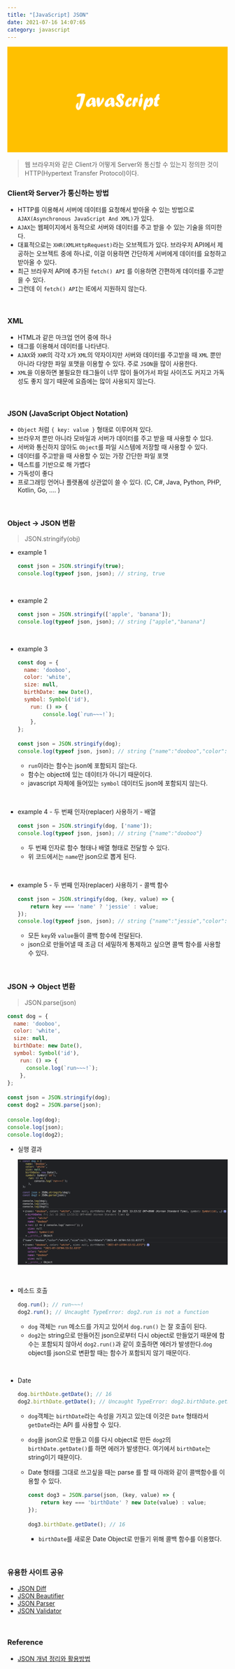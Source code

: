 ```yaml
---
title: "[JavaScript] JSON"
date: 2021-07-16 14:07:65
category: javascript
---
```


![](images/javascript.png)

> 웹 브라우저와 같은 Client가 어떻게 Server와 통신할 수 있는지 정의한 것이 HTTP(Hypertext Transfer Protocol)이다.

### Client와 Server가 통신하는 방법

- HTTP를 이용해서 서버에 데이터를 요청해서 받아올 수 있는 방법으로 `AJAX(Asynchronous JavaScript And XML)`가 있다.
- `AJAX`는 웹페이지에서 동적으로 서버와 데이터를 주고 받을 수 있는 기술을 의미한다.
- 대표적으로는 `XHR(XMLHttpRequest)`라는 오브젝트가 있다. 브라우저 API에서 제공하는 오브젝트 중에 하나로, 이걸 이용하면 간단하게 서버에게 데이터를 요청하고 받아올 수 있다.
- 최근 브라우저 API에 추가된 `fetch() API` 를 이용하면 간편하게 데이터를 주고받을 수 있다.
- 그런데 이 `fetch() API`는 IE에서 지원하지 않는다.

<br />

### XML

- HTML과 같은 마크업 언어 중에 하나
- 태그를 이용해서 데이터를 나타낸다.
- `AJAX`와 `XHR`의 각각 `X`가 `XML`의 약자이지만 서버와 데이터를 주고받을 때 `XML` 뿐만 아니라 다양한 파일 포맷을 이용할 수 있다. 주로 `JSON`을 많이 사용한다.
- `XML`을 이용하면 불필요한 태그들이 너무 많이 들어가서 파일 사이즈도 커지고 가독성도 좋지 않기 때문에 요즘에는 많이 사용되지 않는다.

<br />

### JSON (JavaScript Object Notation)

- `Object` 처럼 `{ key: value }` 형태로 이루어져 있다.
- 브라우저 뿐만 아니라 모바일과 서버가 데이터를 주고 받을 때 사용할 수 있다.
- 서버와 통신하지 않아도 `Object`를 파일 시스템에 저장할 때 사용할 수 있다.
- 데이터를 주고받을 때 사용할 수 있는 가장 간단한 파일 포맷
- 텍스트를 기반으로 해 가볍다
- 가독성이 좋다
- 프로그래밍 언어나 플랫폼에 상관없이 쓸 수 있다. (C, C#, Java, Python, PHP, Kotlin, Go, .... )

<br />

### Object → JSON 변환

> JSON.stringify(obj)

- example 1

    ```jsx
    const json = JSON.stringify(true);
    console.log(typeof json, json); // string, true
    ```

<br />

- example 2

    ```jsx
    const json = JSON.stringify(['apple', 'banana']);
    console.log(typeof json, json); // string ["apple","banana"]
    ```

<br />

- example 3

    ```jsx
    const dog = {
      name: 'dooboo',
      color: 'white',
      size: null,
      birthDate: new Date(),
      symbol: Symbol('id'),
    	run: () => {
    		console.log(`run~~~!`);
    	},
    };

    const json = JSON.stringify(dog);
    console.log(typeof json, json); // string {"name":"dooboo","color":"white","size":null,"birthDate":"2021-07-16T01:36:04.415Z"}
    ```

    - `run`이라는 함수는 json에 포함되지 않는다.
    - 함수는 object에 있는 데이터가 아니기 때문이다.
    - javascript 자체에 들어있는 `symbol` 데이터도 json에 포함되지 않는다.

<br />

- example 4 - 두 번째 인자(replacer) 사용하기 - 배열

    ```jsx
    const json = JSON.stringify(dog, ['name']);
    console.log(typeof json, json); // string {"name":"dooboo"}
    ```

    - 두 번째 인자로 함수 형태나 배열 형태로 전달할 수 있다.
    - 위 코드에서는 `name`만 json으로 뽑게 된다.

<br />

- example 5 - 두 번째 인자(replacer) 사용하기 - 콜백 함수

    ```jsx
    const json = JSON.stringify(dog, (key, value) => {
    	return key === 'name' ? 'jessie' : value;
    });
    console.log(typeof json, json); // string {"name":"jessie","color":"white","size":null,"birthDate":"2021-07-16T01:36:04.415Z"}
    ```

    - 모든 `key`와 `value`들이 콜백 함수에 전달된다.
    - json으로 만들어낼 때 조금 더 세밀하게 통제하고 싶으면 콜백 함수를 사용할 수 있다.

<br />

### JSON → Object 변환

> JSON.parse(json)

```jsx
const dog = {
  name: 'dooboo',
  color: 'white',
  size: null,
  birthDate: new Date(),
  symbol: Symbol('id'),
    run: () => {
      console.log(`run~~~!`);
    },
};

const json = JSON.stringify(dog);
const dog2 = JSON.parse(json);

console.log(dog);
console.log(json);
console.log(dog2);
```

- 실행 결과

    ![](images/json-obj.png)

<br />

- 메소드 호출

    ```jsx
    dog.run(); // run~~~!
    dog2.run(); // Uncaught TypeError: dog2.run is not a function
    ```

    - `dog` 객체는 `run` 메소드를 가지고 있어서 `dog.run()` 는 잘 호출이 된다.
    - `dog2`는 string으로 만들어진 json으로부터 다시 object로 만들었기 때문에 함수는 포함되지 않아서 `dog2.run()`과 같이 호출하면 에러가 발생한다.`dog` object를 json으로 변환할 때는 함수가 포함되지 않기 때문이다.

<br />

- Date

    ```jsx
    dog.birthDate.getDate(); // 16
    dog2.birthDate.getDate(); // Uncaught TypeError: dog2.birthDate.getDate is not a function
    ```

    - `dog`객체는 `birthDate`라는 속성을 가지고 있는데 이것은 `Date` 형태라서 `getDate`라는 API 를 사용할 수 있다.
    - `dog`을 json으로 만들고 이를 다시 object로 만든 `dog2`의 `birthDate.getDate()`를 하면 에러가 발생한다. 여기에서 `birthDate`는 string이기 때문이다.
    - Date 형태를 그대로 쓰고싶을 때는 parse 를 할 때 아래와 같이 콜백함수를 이용할 수 있다.

        ```jsx
        const dog3 = JSON.parse(json, (key, value) => {
        	return key === 'birthDate' ? new Date(value) : value;
        });

        dog3.birthDate.getDate(); // 16
        ```

        - `birthDate`를 새로운 Date Object로 만들기 위해 콜백 함수를 이용했다.

<br />

### 유용한 사이트 공유
- [JSON Diff](http://jsondiff.com)
- [JSON Beautifier](https://jsonbeautifier.org)
- [JSON Parser](https://jsonparser.org)
- [JSON Validator](https://tools.learningcontainer.com/json-validator)
        
<br />

### Reference
- [JSON 개념 정리와 활용방법](https://www.youtube.com/watch?v=FN_D4Ihs3LE)
